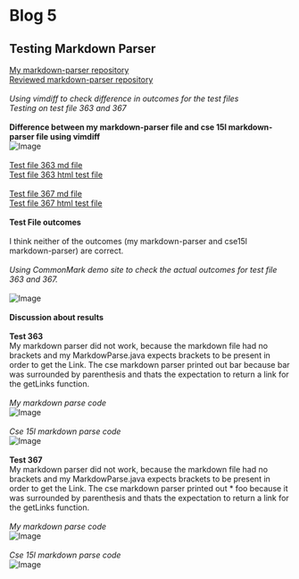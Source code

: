 # Blog 5
## Testing Markdown Parser 

[My markdown-parser repository](https://github.com/mchouthai/markdown-parser.git) <br>
[Reviewed markdown-parser repository](https://github.com/nidhidhamnani/markdown-parser.git) <br><br>
*Using vimdiff to check difference in outcomes for the test files*<br>
*Testing on test file 363 and 367*<br><br>
**Difference between my markdown-parser file and cse 15l markdown-parser file using vimdiff**<br>
![Image](https://i.ibb.co/DC78RWM/Screen-Shot-2022-06-10-at-8-33-05-PM.png)<br><br>
[Test file 363 md file](https://github.com/nidhidhamnani/markdown-parser/blob/main/test-files/363.md)<br>
[Test file 363 html test file](https://github.com/nidhidhamnani/markdown-parser/blob/main/test-files/363.html.test)<br><br>
[Test file 367 md file](https://github.com/nidhidhamnani/markdown-parser/blob/main/test-files/367.md)<br>
[Test file 367 html test file](https://github.com/nidhidhamnani/markdown-parser/blob/main/test-files/367.html.test)<br><br>
**Test File outcomes**<br><br>
I think neither of the outcomes (my markdown-parser and cse15l markdown-parser) are correct. <br><br>
*Using CommonMark demo site to check the actual outcomes for test file 363 and 367.*<br><br>
![Image](https://i.ibb.co/b3dd7F8/Screen-Shot-2022-06-10-at-9-20-23-PM.png)<br><br>
**Discussion about results**<br><br>
**Test 363**<br>
My markdown parser did not work, because the markdown file had no brackets and my MarkdowParse.java expects brackets to be present in order to get the Link. The cse markdown parser printed out bar because bar was surrounded by parenthesis and thats the expectation to return a link for the getLinks function. <br><br>
*My markdown parse code*<br>
![Image](https://i.ibb.co/kJWy5Y6/Screen-Shot-2022-06-10-at-9-24-06-PM.png)<br><br>
*Cse 15l markdown parse code*<br>
![Image](https://i.ibb.co/0JvmP8Z/Screen-Shot-2022-06-10-at-9-23-48-PM.png)<br><br>
**Test 367**<br>
My markdown parser did not work, because the markdown file had no brackets and my MarkdowParse.java expects brackets to be present in order to get the Link. The cse markdown parser printed out * foo because it was surrounded by parenthesis and thats the expectation to return a link for the getLinks function. <br><br>
*My markdown parse code*<br>
![Image](https://i.ibb.co/kJWy5Y6/Screen-Shot-2022-06-10-at-9-24-06-PM.png)<br><br>
*Cse 15l markdown parse code*<br>
![Image](https://i.ibb.co/0JvmP8Z/Screen-Shot-2022-06-10-at-9-23-48-PM.png)<br><br>




